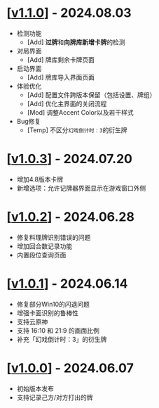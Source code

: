 # \[[v1.1.0](https://github.com/LumiOwO/LumiTracker/releases/tag/v1.1.0)\] - 2024.08.03
- 检测功能
    - [Add] **过牌**和**向牌库新增卡牌**的检测
- 对局界面
    - [Add] 牌库剩余卡牌页面
- 启动界面
    - [Add] 牌库导入界面页面
- 体验优化
    - [Add] 配置文件跨版本保留（包括设置、牌组）
    - [Add] 优化主界面的关闭流程
    - [Mod] 调整Accent Color以及若干样式
- Bug修复
    - [Temp] 不区分`幻戏倒计时：3`的衍生牌

# \[[v1.0.3](https://github.com/LumiOwO/LumiTracker/releases/tag/v1.0.3)\] - 2024.07.20
- 增加4.8版本卡牌
- 新增选项：允许记牌器界面显示在游戏窗口外侧

# \[[v1.0.2](https://github.com/LumiOwO/LumiTracker/releases/tag/v1.0.2)\] - 2024.06.28
- 修复料理牌识别错误的问题
- 增加回合数记录功能
- 内置段位查询页面

# \[[v1.0.1](https://github.com/LumiOwO/LumiTracker/releases/tag/v1.0.1)\] - 2024.06.14
- 修复部分Win10的闪退问题
- 增强卡面识别的鲁棒性
- 支持云原神
- 支持 16:10 和 21:9 的画面比例
- 补充「幻戏倒计时：3」的衍生牌

# \[[v1.0.0](https://github.com/LumiOwO/LumiTracker/releases/tag/v1.0.0)\] - 2024.06.07
- 初始版本发布
- 支持记录己方/对方打出的牌
